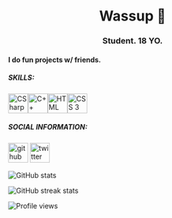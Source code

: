 <h1 align="center">Wassup 👋</h1>
<h3 align="center"> Student. 18 YO.</h3>

<h4> I do fun projects w/ friends. </h4>

##### SKILLS:
<img src='https://static.wikia.nocookie.net/wikies/images/4/43/Logo-csharp.png/revision/latest?cb=20180617092325&path-prefix=ru' alt='CSharp' height='40' title='C#'><img src='https://upload.wikimedia.org/wikipedia/commons/thumb/1/18/ISO_C%2B%2B_Logo.svg/1200px-ISO_C%2B%2B_Logo.svg.png' alt='C++' height='40' title='C++'><img src='https://upload.wikimedia.org/wikipedia/commons/thumb/6/61/HTML5_logo_and_wordmark.svg/1200px-HTML5_logo_and_wordmark.svg.png' alt='HTML' height='40' title='HTML 5'><img src='https://upload.wikimedia.org/wikipedia/commons/thumb/6/62/CSS3_logo.svg/800px-CSS3_logo.svg.png' alt='CSS 3' height='40' title='CSS 3'>

##### SOCIAL INFORMATION:
[<img src='https://cdn.jsdelivr.net/npm/simple-icons@3.0.1/icons/github.svg' alt='github' height='40'>](https://github.com/ZetMGC)  [<img src='https://cdn.jsdelivr.net/npm/simple-icons@3.0.1/icons/twitter.svg' alt='twitter' height='40'>](https://twitter.com/ZetMGC)  

![GitHub stats](https://github-readme-stats.vercel.app/api?username=ZetMGC&show_icons=true)  

![GitHub streak stats](https://github-readme-streak-stats.herokuapp.com/?user=ZetMGC)  

![Profile views](https://gpvc.arturio.dev/ZetMGC)  
